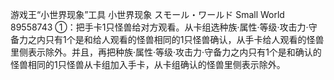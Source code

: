 游戏王“小世界现象”工具
小世界现象
スモール・ワールド
Small World
89558743
①：把手卡1只怪兽给对方观看。从卡组选种族·属性·等级·攻击力·守备力之内只有1个是和给人观看的怪兽相同的1只怪兽确认，从手卡给人观看的怪兽里侧表示除外。并且，再把种族·属性·等级·攻击力·守备力之内只有1个是和确认的怪兽相同的1只怪兽从卡组加入手卡，从卡组确认的怪兽里侧表示除外。
